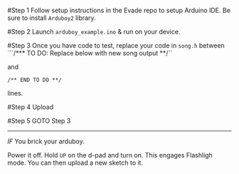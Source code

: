 #Step 1
Follow setup instructions in the Evade repo to setup Arduino IDE. 
Be sure to install `Arduboy2` library.

#Step 2
Launch `arduboy_example.ino` & run on your device.

#Step 3
Once you have code to test, replace your code in `song.h` between
```/*** TO DO: Replace below with new song output **/``

and
```
/** END TO DO **/
```
lines.


#Step 4
Upload

#Step 5
GOTO Step 3




-----------

*IF* You brick your arduboy. 

Power it off. Hold `UP` on the d-pad and turn on. This engages Flashligh mode. You can then upload a new sketch to it.
